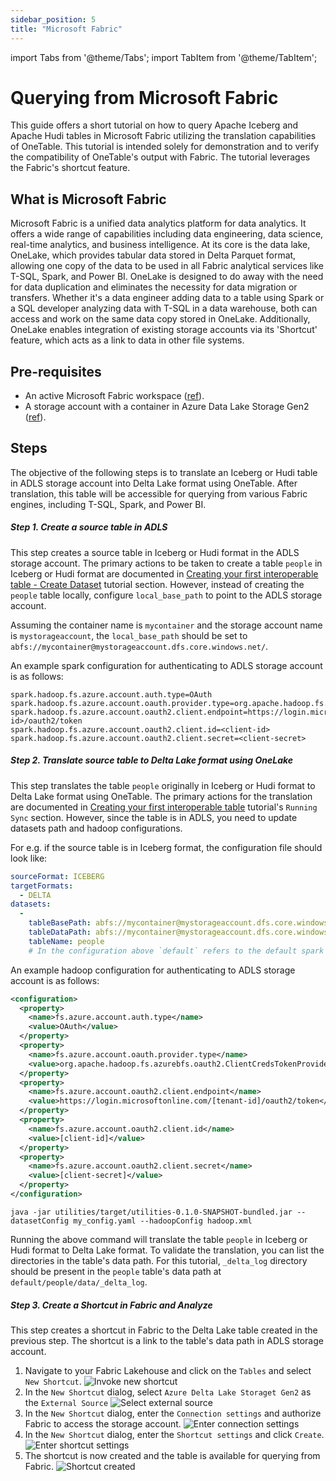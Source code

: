 ```yaml
---
sidebar_position: 5
title: "Microsoft Fabric"
---
```


import Tabs from '@theme/Tabs';
import TabItem from '@theme/TabItem';

# Querying from Microsoft Fabric
This guide offers a short tutorial on how to query Apache Iceberg and Apache Hudi tables in Microsoft Fabric utilizing 
the translation capabilities of OneTable. This tutorial is intended solely for demonstration and to verify the 
compatibility of OneTable's output with Fabric. The tutorial leverages the Fabric's shortcut feature.

## What is Microsoft Fabric
Microsoft Fabric is a unified data analytics platform for data analytics. It offers a wide range of capabilities 
including data engineering, data science, real-time analytics, and business intelligence. At its core is the data 
lake, OneLake, which provides tabular data stored in Delta Parquet format, allowing one copy of the data to be used in 
all Fabric analytical services like T-SQL, 
Spark, and Power BI. OneLake is designed to do away with the need for data duplication and eliminates the necessity 
for data migration or transfers. Whether it's a data engineer adding data to a table using Spark or a SQL developer 
analyzing data with T-SQL in a data warehouse, both can access and work on the same data copy stored in OneLake. 
Additionally, OneLake enables integration of existing storage accounts via its 'Shortcut' feature, which acts as a link
to data in other file systems.

## Pre-requisites
* An active Microsoft Fabric workspace ([ref](https://learn.microsoft.com/en-us/fabric/get-started/workspaces)).
* A storage account with a container in Azure Data Lake Storage Gen2 ([ref](https://learn.microsoft.com/en-us/azure/storage/blobs/data-lake-storage-introduction)).

## Steps
The objective of the following steps is to translate an Iceberg or Hudi table in ADLS storage account into Delta Lake
format using OneTable. After translation, this table will be accessible for querying from various Fabric engines,
including T-SQL, Spark, and Power BI.

##### Step 1. Create a source table in ADLS
This step creates a source table in Iceberg or Hudi format in the ADLS storage account. The primary actions to be 
taken to create a table `people` in Iceberg or Hudi format are documented in 
[Creating your first interoperable table - Create Dataset](/docs/setup#create) tutorial section. However, instead of creating the 
`people` table locally, configure `local_base_path` to point to the ADLS storage account.

Assuming the container name is `mycontainer` and the storage account name is `mystorageaccount`, the `local_base_path`
should be set to `abfs://mycontainer@mystorageaccount.dfs.core.windows.net/`.

An example spark configuration for authenticating to ADLS storage account is as follows:
```
spark.hadoop.fs.azure.account.auth.type=OAuth
spark.hadoop.fs.azure.account.oauth.provider.type=org.apache.hadoop.fs.azurebfs.oauth2.ClientCredsTokenProvider
spark.hadoop.fs.azure.account.oauth2.client.endpoint=https://login.microsoftonline.com/<tenant-id>/oauth2/token
spark.hadoop.fs.azure.account.oauth2.client.id=<client-id>
spark.hadoop.fs.azure.account.oauth2.client.secret=<client-secret>
```

##### Step 2. Translate source table to Delta Lake format using OneLake
This step translates the table `people` originally in Iceberg or Hudi format to Delta Lake format using OneTable.
The primary actions for the translation are documented in [Creating your first interoperable table](/docs/setup) tutorial's 
`Running Sync` section. However, since the table is in ADLS, you need to update datasets path and hadoop configurations.

For e.g. if the source table is in Iceberg format, the configuration file should look like:
```yaml md title=="my_config.yaml"
sourceFormat: ICEBERG
targetFormats:
  - DELTA
datasets:
  -
    tableBasePath: abfs://mycontainer@mystorageaccount.dfs.core.windows.net/default/people
    tableDataPath: abfs://mycontainer@mystorageaccount.dfs.core.windows.net/default/people/data
    tableName: people
    # In the configuration above `default` refers to the default spark database.
```

An example hadoop configuration for authenticating to ADLS storage account is as follows:
```xml md title=="hadoop.xml"
<configuration>
  <property>
    <name>fs.azure.account.auth.type</name>
    <value>OAuth</value>
  </property>
  <property>
    <name>fs.azure.account.oauth.provider.type</name>
    <value>org.apache.hadoop.fs.azurebfs.oauth2.ClientCredsTokenProvider</value>
  </property>
  <property>
    <name>fs.azure.account.oauth2.client.endpoint</name>
    <value>https://login.microsoftonline.com/[tenant-id]/oauth2/token</value>
  </property>
  <property>
    <name>fs.azure.account.oauth2.client.id</name>
    <value>[client-id]</value>
  </property>
  <property>
    <name>fs.azure.account.oauth2.client.secret</name>
    <value>[client-secret]</value>
  </property>
</configuration>
```

```shell md title=="shell"
java -jar utilities/target/utilities-0.1.0-SNAPSHOT-bundled.jar --datasetConfig my_config.yaml --hadoopConfig hadoop.xml
```

Running the above command will translate the table `people` in Iceberg or Hudi format to Delta Lake format. To validate
the translation, you can list the directories in the table's data path. For this tutorial, `_delta_log` directory 
should be present in the `people` table's data path at  `default/people/data/_delta_log`.

##### Step 3. Create a Shortcut in Fabric and Analyze
This step creates a shortcut in Fabric to the Delta Lake table created in the previous step. The shortcut is a link to
the table's data path in ADLS storage account.

1. Navigate to your Fabric Lakehouse and click on the `Tables` and select `New Shortcut`.
![Invoke new shortcut](/static/images/fabric/shortcut_1_1.png)
2. In the `New Shortcut` dialog, select `Azure Delta Lake Storaget Gen2` as the `External Source`
![Select external source](/static/images/fabric/shortcut_1_2.png)
3. In the `New Shortcut` dialog, enter the `Connection settings` and authorize Fabric to access the storage account.
![Enter connection settings](/static/images/fabric/shortcut_1_3.png)
4. In the `New Shortcut` dialog, enter the `Shortcut settings` and click `Create`.
![Enter shortcut settings](/static/images/fabric/shortcut_1_4.png)
5. The shortcut is now created and the table is available for querying from Fabric.
![Shortcut created](/static/images/fabric/shortcut_1_5.png)